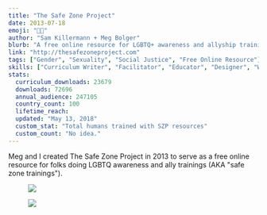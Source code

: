 ```yaml
---
title: "The Safe Zone Project"
date: 2013-07-18
emoji: "🏳️‍🌈"
author: "Sam Killermann + Meg Bolger"
blurb: "A free online resource for LGBTQ+ awareness and allyship training workshops"
link: "http://thesafezoneproject.com"
tags: ["Gender", "Sexuality", "Social Justice", "Free Online Resource"]
skills: ["Curriculum Writer", "Facilitator", "Educator", "Designer", "Website Developer"]
stats:
  curriculum_downloads: 23679
  downloads: 72696
  annual_audience: 247105
  country_count: 100
  lifetime_reach:
  updated: "May 13, 2018"
  custom_stat: "Total humans trained with SZP resources"
  custom_count: "No idea."
---
```

Meg and I created The Safe Zone Project in 2013 to serve as a free online resource for folks doing LGBTQ awareness and ally trainings (AKA "safe zone trainings").

<figure class="work--sample desktop"><img src="/img/work/2013-safe-zone-project-desktop.jpg" class="full-width"></figure>

<figure class="work--sample mobile"><img src="/img/work/2013-safe-zone-project-mobile.jpg" class="full-width"></figure>
